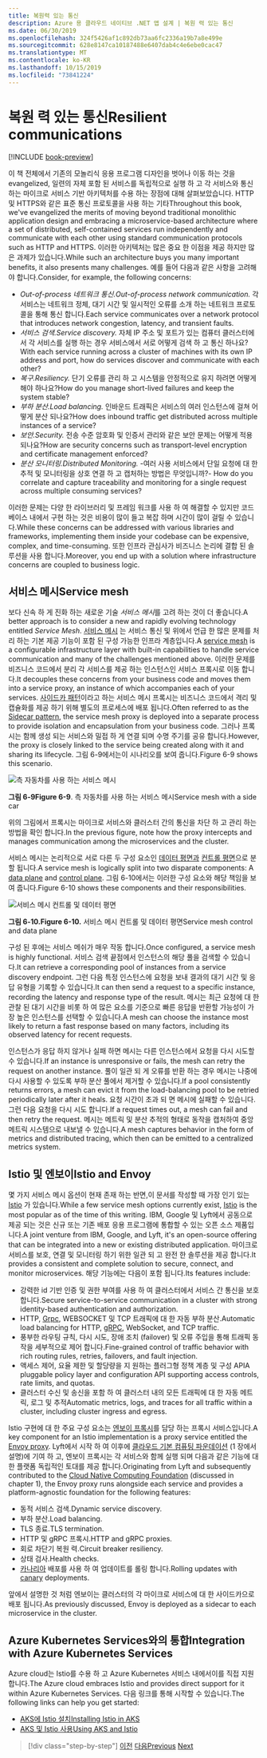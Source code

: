 ```yaml
---
title: 복원력 있는 통신
description: Azure 용 클라우드 네이티브 .NET 앱 설계 | 복원 력 있는 통신
ms.date: 06/30/2019
ms.openlocfilehash: 324f5426af1c892db73aa6fc2336a19b7a8e499e
ms.sourcegitcommit: 628e8147ca10187488e6407dab4c4e6ebe0cac47
ms.translationtype: MT
ms.contentlocale: ko-KR
ms.lasthandoff: 10/15/2019
ms.locfileid: "73841224"
---
```

# <a name="resilient-communications"></a><span data-ttu-id="415d1-103">복원 력 있는 통신</span><span class="sxs-lookup"><span data-stu-id="415d1-103">Resilient communications</span></span>

[!INCLUDE [book-preview](../../../includes/book-preview.md)]

<span data-ttu-id="415d1-104">이 책 전체에서 기존의 모놀리식 응용 프로그램 디자인을 벗어나 이동 하는 것을 evangelized, 일련의 자체 포함 된 서비스를 독립적으로 실행 하 고 각 서비스와 통신 하는 마이크로 서비스 기반 아키텍처를 수용 하는 장점에 대해 살펴보았습니다. HTTP 및 HTTPS와 같은 표준 통신 프로토콜을 사용 하는 기타</span><span class="sxs-lookup"><span data-stu-id="415d1-104">Throughout this book, we've evangelized the merits of moving beyond traditional monolithic application design and embracing a microservice-based architecture where a set of distributed, self-contained services run independently and communicate with each other using standard communication protocols such as HTTP and HTTPS.</span></span> <span data-ttu-id="415d1-105">이러한 아키텍처는 많은 중요 한 이점을 제공 하지만 많은 과제가 있습니다.</span><span class="sxs-lookup"><span data-stu-id="415d1-105">While such an architecture buys you many important benefits, it also presents many challenges.</span></span> <span data-ttu-id="415d1-106">예를 들어 다음과 같은 사항을 고려해 야 합니다.</span><span class="sxs-lookup"><span data-stu-id="415d1-106">Consider, for example, the following concerns:</span></span>

- <span data-ttu-id="415d1-107">*Out-of-process 네트워크 통신.*</span><span class="sxs-lookup"><span data-stu-id="415d1-107">*Out-of-process network communication.*</span></span> <span data-ttu-id="415d1-108">각 서비스는 네트워크 정체, 대기 시간 및 일시적인 오류를 소개 하는 네트워크 프로토콜을 통해 통신 합니다.</span><span class="sxs-lookup"><span data-stu-id="415d1-108">Each service communicates over a network protocol that introduces network congestion, latency, and transient faults.</span></span>
- <span data-ttu-id="415d1-109">*서비스 검색.*</span><span class="sxs-lookup"><span data-stu-id="415d1-109">*Service discovery.*</span></span> <span data-ttu-id="415d1-110">자체 IP 주소 및 포트가 있는 컴퓨터 클러스터에서 각 서비스를 실행 하는 경우 서비스에서 서로 어떻게 검색 하 고 통신 하나요?</span><span class="sxs-lookup"><span data-stu-id="415d1-110">With each service running across a cluster of machines with its own IP address and port, how do services discover and communicate with each other?</span></span>
- <span data-ttu-id="415d1-111">*복구.*</span><span class="sxs-lookup"><span data-stu-id="415d1-111">*Resiliency.*</span></span> <span data-ttu-id="415d1-112">단기 오류를 관리 하 고 시스템을 안정적으로 유지 하려면 어떻게 해야 하나요?</span><span class="sxs-lookup"><span data-stu-id="415d1-112">How do you manage short-lived failures and keep the system stable?</span></span>
- <span data-ttu-id="415d1-113">*부하 분산.*</span><span class="sxs-lookup"><span data-stu-id="415d1-113">*Load balancing.*</span></span> <span data-ttu-id="415d1-114">인바운드 트래픽은 서비스의 여러 인스턴스에 걸쳐 어떻게 분산 되나요?</span><span class="sxs-lookup"><span data-stu-id="415d1-114">How does inbound traffic get distributed across multiple instances of a service?</span></span>
- <span data-ttu-id="415d1-115">*보안.*</span><span class="sxs-lookup"><span data-stu-id="415d1-115">*Security.*</span></span> <span data-ttu-id="415d1-116">전송 수준 암호화 및 인증서 관리와 같은 보안 문제는 어떻게 적용 되나요?</span><span class="sxs-lookup"><span data-stu-id="415d1-116">How are security concerns such as transport-level encryption and certificate management enforced?</span></span>
- <span data-ttu-id="415d1-117">*분산 모니터링.*</span><span class="sxs-lookup"><span data-stu-id="415d1-117">*Distributed Monitoring.*</span></span> <span data-ttu-id="415d1-118">-여러 사용 서비스에서 단일 요청에 대 한 추적 및 모니터링을 상호 연결 하 고 캡처하는 방법은 무엇입니까?</span><span class="sxs-lookup"><span data-stu-id="415d1-118">- How do you correlate and capture traceability and monitoring for a single request across multiple consuming services?</span></span>

<span data-ttu-id="415d1-119">이러한 문제는 다양 한 라이브러리 및 프레임 워크를 사용 하 여 해결할 수 있지만 코드 베이스 내에서 구현 하는 것은 비용이 많이 들고 복잡 하며 시간이 많이 걸릴 수 있습니다.</span><span class="sxs-lookup"><span data-stu-id="415d1-119">While these concerns can be addressed with various libraries and frameworks, implementing them inside your codebase can be expensive, complex, and time-consuming.</span></span> <span data-ttu-id="415d1-120">또한 인프라 관심사가 비즈니스 논리에 결합 된 솔루션을 사용 합니다.</span><span class="sxs-lookup"><span data-stu-id="415d1-120">Moreover, you end up with a solution where infrastructure concerns are coupled to business logic.</span></span>

## <a name="service-mesh"></a><span data-ttu-id="415d1-121">서비스 메시</span><span class="sxs-lookup"><span data-stu-id="415d1-121">Service mesh</span></span>

<span data-ttu-id="415d1-122">보다 신속 하 게 진화 하는 새로운 기술 *서비스 메시*를 고려 하는 것이 더 좋습니다.</span><span class="sxs-lookup"><span data-stu-id="415d1-122">A better approach is to consider a new and rapidly evolving technology entitled *Service Mesh*.</span></span> <span data-ttu-id="415d1-123">[서비스 메시](https://www.nginx.com/blog/what-is-a-service-mesh/) 는 서비스 통신 및 위에서 언급 한 많은 문제를 처리 하는 기본 제공 기능이 포함 된 구성 가능한 인프라 계층입니다.</span><span class="sxs-lookup"><span data-stu-id="415d1-123">A [service mesh](https://www.nginx.com/blog/what-is-a-service-mesh/) is a configurable infrastructure layer with built-in capabilities to handle service communication and many of the challenges mentioned above.</span></span> <span data-ttu-id="415d1-124">이러한 문제를 비즈니스 코드에서 분리 각 서비스를 제공 하는 인스턴스인 서비스 프록시로 이동 합니다.</span><span class="sxs-lookup"><span data-stu-id="415d1-124">It decouples these concerns from your business code and moves them into a service proxy, an instance of which accompanies each of your services.</span></span> <span data-ttu-id="415d1-125">[사이드카 패턴](https://docs.microsoft.com/azure/architecture/patterns/sidecar)이라고 하는 서비스 메시 프록시는 비즈니스 코드에서 격리 및 캡슐화를 제공 하기 위해 별도의 프로세스에 배포 됩니다.</span><span class="sxs-lookup"><span data-stu-id="415d1-125">Often referred to as the [Sidecar pattern](https://docs.microsoft.com/azure/architecture/patterns/sidecar), the service mesh proxy is deployed into a separate process to provide isolation and encapsulation from your business code.</span></span> <span data-ttu-id="415d1-126">그러나 프록시는 함께 생성 되는 서비스와 밀접 하 게 연결 되며 수명 주기를 공유 합니다.</span><span class="sxs-lookup"><span data-stu-id="415d1-126">However, the proxy is closely linked to the service being created along with it and sharing its lifecycle.</span></span> <span data-ttu-id="415d1-127">그림 6-9에서는이 시나리오를 보여 줍니다.</span><span class="sxs-lookup"><span data-stu-id="415d1-127">Figure 6-9 shows this scenario.</span></span>

![측 자동차를 사용 하는 서비스 메시](./media/service-mesh-with-side-car.png)

<span data-ttu-id="415d1-129">**그림 6-9**</span><span class="sxs-lookup"><span data-stu-id="415d1-129">**Figure 6-9**.</span></span> <span data-ttu-id="415d1-130">측 자동차를 사용 하는 서비스 메시</span><span class="sxs-lookup"><span data-stu-id="415d1-130">Service mesh with a side car</span></span>

<span data-ttu-id="415d1-131">위의 그림에서 프록시는 마이크로 서비스와 클러스터 간의 통신을 차단 하 고 관리 하는 방법을 확인 합니다.</span><span class="sxs-lookup"><span data-stu-id="415d1-131">In the previous figure, note how the proxy intercepts and manages communication among the microservices and the cluster.</span></span>

<span data-ttu-id="415d1-132">서비스 메시는 논리적으로 서로 다른 두 구성 요소인 [데이터 평면과](https://blog.envoyproxy.io/service-mesh-data-plane-vs-control-plane-2774e720f7fc) [컨트롤 평면](https://blog.envoyproxy.io/service-mesh-data-plane-vs-control-plane-2774e720f7fc)으로 분할 됩니다.</span><span class="sxs-lookup"><span data-stu-id="415d1-132">A service mesh is logically split into two disparate components: A [data plane](https://blog.envoyproxy.io/service-mesh-data-plane-vs-control-plane-2774e720f7fc) and [control plane](https://blog.envoyproxy.io/service-mesh-data-plane-vs-control-plane-2774e720f7fc).</span></span> <span data-ttu-id="415d1-133">그림 6-10에서는 이러한 구성 요소와 해당 책임을 보여 줍니다.</span><span class="sxs-lookup"><span data-stu-id="415d1-133">Figure 6-10 shows these components and their responsibilities.</span></span>

![서비스 메시 컨트롤 및 데이터 평면](./media/istio-control-and-data-plane.png)

<span data-ttu-id="415d1-135">**그림 6-10.**</span><span class="sxs-lookup"><span data-stu-id="415d1-135">**Figure 6-10.**</span></span> <span data-ttu-id="415d1-136">서비스 메시 컨트롤 및 데이터 평면</span><span class="sxs-lookup"><span data-stu-id="415d1-136">Service mesh control and data plane</span></span>

<span data-ttu-id="415d1-137">구성 된 후에는 서비스 메쉬가 매우 작동 합니다.</span><span class="sxs-lookup"><span data-stu-id="415d1-137">Once configured, a service mesh is highly functional.</span></span> <span data-ttu-id="415d1-138">서비스 검색 끝점에서 인스턴스의 해당 풀을 검색할 수 있습니다.</span><span class="sxs-lookup"><span data-stu-id="415d1-138">It can retrieve a corresponding pool of instances from a service discovery endpoint.</span></span> <span data-ttu-id="415d1-139">그런 다음 특정 인스턴스에 요청을 보내 결과의 대기 시간 및 응답 유형을 기록할 수 있습니다.</span><span class="sxs-lookup"><span data-stu-id="415d1-139">It can then send a request to a specific instance, recording the latency and response type of the result.</span></span> <span data-ttu-id="415d1-140">메시는 최근 요청에 대 한 관찰 된 대기 시간을 비롯 하 여 많은 요소를 기준으로 빠른 응답을 반환할 가능성이 가장 높은 인스턴스를 선택할 수 있습니다.</span><span class="sxs-lookup"><span data-stu-id="415d1-140">A mesh can choose the instance most likely to return a fast response based on many factors, including its observed latency for recent requests.</span></span>

<span data-ttu-id="415d1-141">인스턴스가 응답 하지 않거나 실패 하면 메시는 다른 인스턴스에서 요청을 다시 시도할 수 있습니다.</span><span class="sxs-lookup"><span data-stu-id="415d1-141">If an instance is unresponsive or fails, the mesh can retry the request on another instance.</span></span> <span data-ttu-id="415d1-142">풀이 일관 되 게 오류를 반환 하는 경우 메시는 나중에 다시 사용할 수 있도록 부하 분산 풀에서 제거할 수 있습니다.</span><span class="sxs-lookup"><span data-stu-id="415d1-142">If a pool consistently returns errors, a mesh can evict it from the load-balancing pool to be retried periodically later after it heals.</span></span> <span data-ttu-id="415d1-143">요청 시간이 초과 되 면 메시에 실패할 수 있습니다. 그런 다음 요청을 다시 시도 합니다.</span><span class="sxs-lookup"><span data-stu-id="415d1-143">If a request times out, a mesh can fail and then retry the request.</span></span> <span data-ttu-id="415d1-144">메시는 메트릭 및 분산 추적의 형태로 동작을 캡처하여 중앙 메트릭 시스템으로 내보낼 수 있습니다.</span><span class="sxs-lookup"><span data-stu-id="415d1-144">A mesh captures behavior in the form of metrics and distributed tracing, which then can be emitted to a centralized metrics system.</span></span>

## <a name="istio-and-envoy"></a><span data-ttu-id="415d1-145">Istio 및 엔보이</span><span class="sxs-lookup"><span data-stu-id="415d1-145">Istio and Envoy</span></span>

<span data-ttu-id="415d1-146">몇 가지 서비스 메시 옵션이 현재 존재 하는 반면,이 문서를 작성할 때 가장 인기 있는 [Istio](https://istio.io/docs/concepts/what-is-istio/) 가 있습니다.</span><span class="sxs-lookup"><span data-stu-id="415d1-146">While a few service mesh options currently exist, [Istio](https://istio.io/docs/concepts/what-is-istio/) is the most popular as of the time of this writing.</span></span> <span data-ttu-id="415d1-147">IBM, Google 및 Lyft에서 공동으로 제공 되는 것은 신규 또는 기존 배포 응용 프로그램에 통합할 수 있는 오픈 소스 제품입니다.</span><span class="sxs-lookup"><span data-stu-id="415d1-147">A joint venture from IBM, Google, and Lyft, it's an open-source offering that can be integrated into a new or existing distributed application.</span></span> <span data-ttu-id="415d1-148">마이크로 서비스를 보호, 연결 및 모니터링 하기 위한 일관 되 고 완전 한 솔루션을 제공 합니다.</span><span class="sxs-lookup"><span data-stu-id="415d1-148">It provides a consistent and complete solution to secure, connect, and monitor microservices.</span></span> <span data-ttu-id="415d1-149">해당 기능에는 다음이 포함 됩니다.</span><span class="sxs-lookup"><span data-stu-id="415d1-149">Its features include:</span></span>

- <span data-ttu-id="415d1-150">강력한 id 기반 인증 및 권한 부여를 사용 하 여 클러스터에서 서비스 간 통신을 보호 합니다.</span><span class="sxs-lookup"><span data-stu-id="415d1-150">Secure service-to-service communication in a cluster with strong identity-based authentication and authorization.</span></span>
- <span data-ttu-id="415d1-151">HTTP, [Grpc](https://grpc.io/), WEBSOCKET 및 TCP 트래픽에 대 한 자동 부하 분산.</span><span class="sxs-lookup"><span data-stu-id="415d1-151">Automatic load balancing for HTTP, [gRPC](https://grpc.io/), WebSocket, and TCP traffic.</span></span>
- <span data-ttu-id="415d1-152">풍부한 라우팅 규칙, 다시 시도, 장애 조치 (failover) 및 오류 주입을 통해 트래픽 동작을 세부적으로 제어 합니다.</span><span class="sxs-lookup"><span data-stu-id="415d1-152">Fine-grained control of traffic behavior with rich routing rules, retries, failovers, and fault injection.</span></span>
- <span data-ttu-id="415d1-153">액세스 제어, 요율 제한 및 할당량을 지 원하는 플러그형 정책 계층 및 구성 API</span><span class="sxs-lookup"><span data-stu-id="415d1-153">A pluggable policy layer and configuration API supporting access controls, rate limits, and quotas.</span></span>
- <span data-ttu-id="415d1-154">클러스터 수신 및 송신을 포함 하 여 클러스터 내의 모든 트래픽에 대 한 자동 메트릭, 로그 및 추적</span><span class="sxs-lookup"><span data-stu-id="415d1-154">Automatic metrics, logs, and traces for all traffic within a cluster, including cluster ingress and egress.</span></span>

<span data-ttu-id="415d1-155">Istio 구현에 대 한 주요 구성 요소는 [엔보이 프록시](https://www.envoyproxy.io/docs/envoy/latest/intro/what_is_envoy)를 담당 하는 프록시 서비스입니다.</span><span class="sxs-lookup"><span data-stu-id="415d1-155">A key component for an Istio implementation is a proxy service entitled the [Envoy proxy](https://www.envoyproxy.io/docs/envoy/latest/intro/what_is_envoy).</span></span> <span data-ttu-id="415d1-156">Lyft에서 시작 하 여 이후에 [클라우드 기본 컴퓨팅 파운데이션](https://www.cncf.io/) (1 장에서 설명)에 기여 하 고, 엔보이 프록시는 각 서비스와 함께 실행 되며 다음과 같은 기능에 대 한 플랫폼 독립적인 토대를 제공 합니다.</span><span class="sxs-lookup"><span data-stu-id="415d1-156">Originating from Lyft and subsequently contributed to the [Cloud Native Computing Foundation](https://www.cncf.io/) (discussed in chapter 1), the Envoy proxy runs alongside each service and provides a platform-agnostic foundation for the following features:</span></span>

- <span data-ttu-id="415d1-157">동적 서비스 검색.</span><span class="sxs-lookup"><span data-stu-id="415d1-157">Dynamic service discovery.</span></span>
- <span data-ttu-id="415d1-158">부하 분산.</span><span class="sxs-lookup"><span data-stu-id="415d1-158">Load balancing.</span></span>
- <span data-ttu-id="415d1-159">TLS 종료.</span><span class="sxs-lookup"><span data-stu-id="415d1-159">TLS termination.</span></span>
- <span data-ttu-id="415d1-160">HTTP 및 gRPC 프록시.</span><span class="sxs-lookup"><span data-stu-id="415d1-160">HTTP and gRPC proxies.</span></span>
- <span data-ttu-id="415d1-161">회로 차단기 복원 력.</span><span class="sxs-lookup"><span data-stu-id="415d1-161">Circuit breaker resiliency.</span></span>
- <span data-ttu-id="415d1-162">상태 검사.</span><span class="sxs-lookup"><span data-stu-id="415d1-162">Health checks.</span></span>
- <span data-ttu-id="415d1-163">[카나리아](https://martinfowler.com/bliki/CanaryRelease.html) 배포를 사용 하 여 업데이트를 롤링 합니다.</span><span class="sxs-lookup"><span data-stu-id="415d1-163">Rolling updates with [canary](https://martinfowler.com/bliki/CanaryRelease.html) deployments.</span></span>

<span data-ttu-id="415d1-164">앞에서 설명한 것 처럼 엔보이는 클러스터의 각 마이크로 서비스에 대 한 사이드카으로 배포 됩니다.</span><span class="sxs-lookup"><span data-stu-id="415d1-164">As previously discussed, Envoy is deployed as a sidecar to each microservice in the cluster.</span></span>

## <a name="integration-with-azure-kubernetes-services"></a><span data-ttu-id="415d1-165">Azure Kubernetes Services와의 통합</span><span class="sxs-lookup"><span data-stu-id="415d1-165">Integration with Azure Kubernetes Services</span></span>

<span data-ttu-id="415d1-166">Azure cloud는 Istio를 수용 하 고 Azure Kubernetes 서비스 내에서이를 직접 지원 합니다.</span><span class="sxs-lookup"><span data-stu-id="415d1-166">The Azure cloud embraces Istio and provides direct support for it within Azure Kubernetes Services.</span></span> <span data-ttu-id="415d1-167">다음 링크를 통해 시작할 수 있습니다.</span><span class="sxs-lookup"><span data-stu-id="415d1-167">The following links can help you get started:</span></span>

- [<span data-ttu-id="415d1-168">AKS에 Istio 설치</span><span class="sxs-lookup"><span data-stu-id="415d1-168">Installing Istio in AKS</span></span>](https://docs.microsoft.com/azure/aks/istio-install)
- [<span data-ttu-id="415d1-169">AKS 및 Istio 사용</span><span class="sxs-lookup"><span data-stu-id="415d1-169">Using AKS and Istio</span></span>](https://docs.microsoft.com/azure/aks/istio-scenario-routing)

>[!div class="step-by-step"]
><span data-ttu-id="415d1-170">[이전](infrastructure-resiliency-azure.md)
>[다음](monitoring-health.md)</span><span class="sxs-lookup"><span data-stu-id="415d1-170">[Previous](infrastructure-resiliency-azure.md)
[Next](monitoring-health.md)</span></span>
